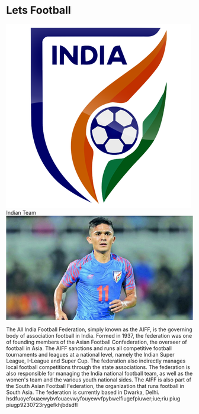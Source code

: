 <!DOCTYPE html>
<html>
<head>
  <link rel="stylesheet" href="style.css">
  <title>Football</title>
  </head>
<body>
  <h1>Lets Football</h1>
  <div id="indian-logo">
    <img src="images/india.png">
  Indian Team
  </div>
  <div id="captain">
    <img src="images/sunil.jpeg">
    <p id="paragraph">The All India Football Federation, simply known as the AIFF, is the governing body of association football in India. Formed in 1937,
the federation was one of founding members of the Asian Football Confederation, the overseer of football in Asia.
The AIFF sanctions and runs all competitive football tournaments and leagues at a national level, namely the Indian Super League, I-League and Super Cup.
The federation also indirectly manages local football competitions through the state associations. The federation is also responsible for managing the India national football team,
as well as the women's team and the various youth national sides.
The AIFF is also part of the South Asian Football Federation, the organization that runs football in South Asia. The federation is currently based in Dwarka, Delhi. hsdfuoyefouaewybvfouaevwyfouyewvfpybwelfiugefpiuwer;iue;riu  piug  piugp9230723rygefkhjbdsdfl</p>




  </body>
</html>
